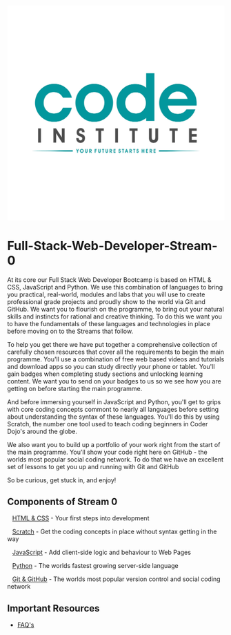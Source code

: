 <img src="ci.png">

# Full-Stack-Web-Developer-Stream-0
At its core our Full Stack Web Developer Bootcamp is based on HTML & CSS, JavaScript and Python. 
We use this combination of languages to bring you practical, real-world, modules and labs that you will use to create professional grade projects and proudly show to the world via Git and GitHub.
We want you to flourish on the programme, to bring out your natural skills and instincts for rational and creative thinking. 
To do this we want you to have the fundamentals of these languages and technologies in place before moving on to the Streams that follow.

To help you get there we have put together a comprehensive collection of carefully chosen resources that cover all the requirements to begin the main programme. You'll use a combination of free web based videos and tutorials and download apps so you can study directly your phone or tablet. You'll gain badges when completing study sections and unlocking learning content. We want you to send on your badges to us so we see how you are getting on before starting the main programme.

And before immersing yourself in JavaScript and Python, you'll get to grips with core coding concepts commont to nearly all languages before setting about understanding the syntax of these languages. You'll do this by using Scratch, the number one tool used to teach coding beginners in Coder Dojo's around the globe.

We also want you to build up a portfolio of your work right from the start of the main programme. You'll show your code right here on GitHub - the worlds most popular social coding network. To do that we have an excellent set of lessons to get you up and running with Git and GitHub

So be curious, get stuck in, and enjoy!




## Components of Stream 0

&nbsp;&nbsp;&nbsp;[HTML & CSS](html_css.md)  - Your first steps into development

&nbsp;&nbsp;&nbsp;[Scratch](scratch.md) - Get the coding concepts in place without syntax getting in the way

&nbsp;&nbsp;&nbsp;[JavaScript](javascript.md) - Add client-side logic and behaviour to Web Pages

&nbsp;&nbsp;&nbsp;[Python](python.md) - The worlds fastest growing server-side language

&nbsp;&nbsp;&nbsp;[Git & GitHub](git.md) - The worlds most popular version control and social coding network


## Important Resources

- [FAQ's](FAQ.md)
